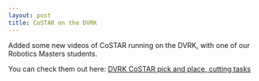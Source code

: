 ```yaml
---
layout: post
title: CoSTAR on the DVRK
---
```


Added some new videos of CoSTAR running on the DVRK, with one of our Robotics Masters students.

You can check them out here: [DVRK CoSTAR pick and place, cutting tasks](https://www.youtube.com/playlist?list=PLF86ez-NVmyHtgia3Tk73xHuUHE7JXtme)

